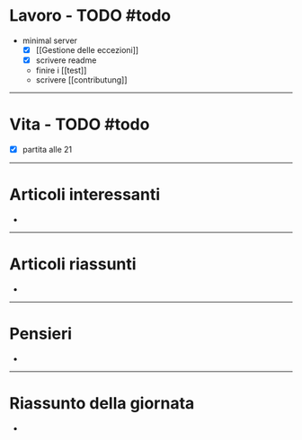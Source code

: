 # Lavoro - TODO #todo 
- minimal server
	- [x] [[Gestione delle eccezioni]]
	- [x] scrivere readme
	- finire i [[test]]
	- scrivere [[contributung]]

---

# Vita - TODO #todo 
- [x] partita alle 21

---

# Articoli interessanti
- 

---

# Articoli riassunti
- 

---

# Pensieri
- 

---

# Riassunto della giornata
- 